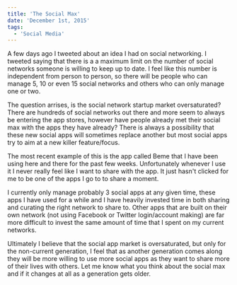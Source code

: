 ```yaml
---
title: 'The Social Max'
date: 'December 1st, 2015'
tags:
  - 'Social Media'
---
```


A few days ago I tweeted about an idea I had on social networking. I tweeted
saying that there is a a maximum limit on the number of social networks someone
is willing to keep up to date. I feel like this number is independent from
person to person, so there will be people who can manage 5, 10 or even 15 social
networks and others who can only manage one or two.

The question arrises, is the social network startup market oversaturated? There
are hundreds of social networks out there and more seem to always be entering
the app stores, however have people already met their social max with the apps
they have already? There is always a possibility that these new social apps will
sometimes replace another but most social apps try to aim at a new killer
feature/focus.

The most recent example of this is the app called Beme that I have been using
here and there for the past few weeks. Unfortunately whenever I use it I never
really feel like I want to share with the app. It just hasn't clicked for me to
be one of the apps I go to to share a moment.

I currently only manage probably 3 social apps at any given time, these apps I
have used for a while and I have heavily invested time in both sharing and
curating the right network to share to. Other apps that are built on their own
network (not using Facebook or Twitter login/account making) are far more
difficult to invest the same amount of time that I spent on my current networks.

Ultimately I believe that the social app market is oversaturated, but only for
the non-current generation, I feel that as another generation comes along they
will be more willing to use more social apps as they want to share more of their
lives with others. Let me know what you think about the social max and if it
changes at all as a generation gets older.
